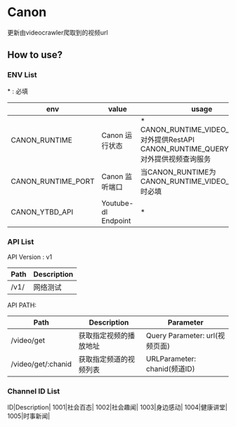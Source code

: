 # Canon
更新由videocrawler爬取到的视频url

## How to use?

### ENV List

\* : 必填

env|value|usage|
---|-----|-----|
CANON_RUNTIME|Canon 运行状态|* <br/> CANON_RUNTIME_VIDEO_SERVICE:对外提供RestAPI <br/> CANON_RUNTIME_QUERY_SERVICE:对外提供视频查询服务|
CANON_RUNTIME_PORT|Canon 监听端口|当CANON_RUNTIME为CANON_RUNTIME_VIDEO_SERVICE时必填|
CANON_YTBD_API|Youtube-dl Endpoint|* |

### API List

API Version : v1

Path|Description|
----|-----------|
/v1/|网络测试|

API PATH:

Path|Description|Parameter|
----|-----------|---------|
/video/get|获取指定视频的播放地址|Query Parameter: url(视频页面)|
/video/get/:chanid|获取指定频道的视频列表|URLParameter: chanid(频道ID)|

### Channel ID List

ID|Description|
1001|社会百态|
1002|社会趣闻|
1003|身边感动|
1004|健康讲堂|
1005|时事新闻|